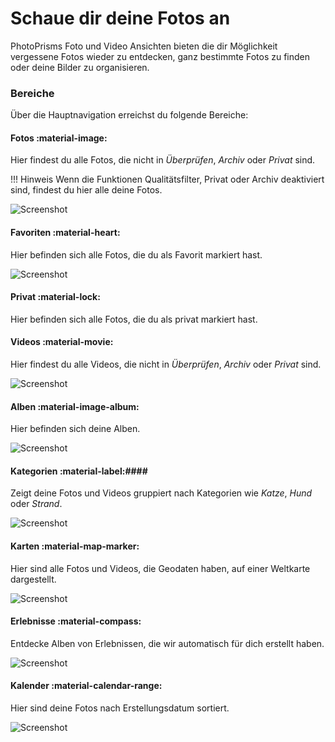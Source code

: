 # Schaue dir deine Fotos an #
PhotoPrisms Foto und Video Ansichten bieten die dir Möglichkeit vergessene Fotos wieder zu entdecken, ganz bestimmte Fotos zu finden oder
deine Bilder zu organisieren.

### Bereiche ###
Über die Hauptnavigation erreichst du folgende Bereiche:

#### Fotos :material-image: ####
Hier findest du alle Fotos, die nicht in *Überprüfen*, *Archiv* oder *Privat* sind.

!!! Hinweis
    Wenn die Funktionen Qualitätsfilter, Privat oder Archiv deaktiviert sind, findest du hier alle deine Fotos.
    
![Screenshot](img/photos-section.png)

#### Favoriten :material-heart: ####
Hier befinden sich alle Fotos, die du als Favorit markiert hast.

![Screenshot](img/favorites-section.png)

#### Privat :material-lock: ####
Hier befinden sich alle Fotos, die du als privat markiert hast.

#### Videos :material-movie: ####
Hier findest du alle Videos, die nicht in *Überprüfen*, *Archiv* oder *Privat* sind.

![Screenshot](img/video-section.png)

#### Alben :material-image-album: ####
Hier befinden sich deine Alben.

![Screenshot](img/album-section.png)

#### Kategorien :material-label:####
Zeigt deine Fotos und Videos gruppiert nach Kategorien wie *Katze*, *Hund* oder *Strand*.

![Screenshot](img/label-section.png)

#### Karten :material-map-marker: ####
Hier sind alle Fotos und Videos, die Geodaten haben, auf einer Weltkarte dargestellt.

![Screenshot](img/places-section.png)

#### Erlebnisse :material-compass: ####
Entdecke Alben von Erlebnissen, die wir automatisch für dich erstellt haben.

![Screenshot](img/moments.png)

#### Kalender :material-calendar-range: ####
Hier sind deine Fotos nach Erstellungsdatum sortiert.

![Screenshot](img/calendar.png)


    
